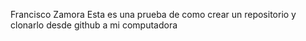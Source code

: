 Francisco Zamora 
Esta es una prueba de como crear un repositorio y clonarlo desde github a mi computadora

